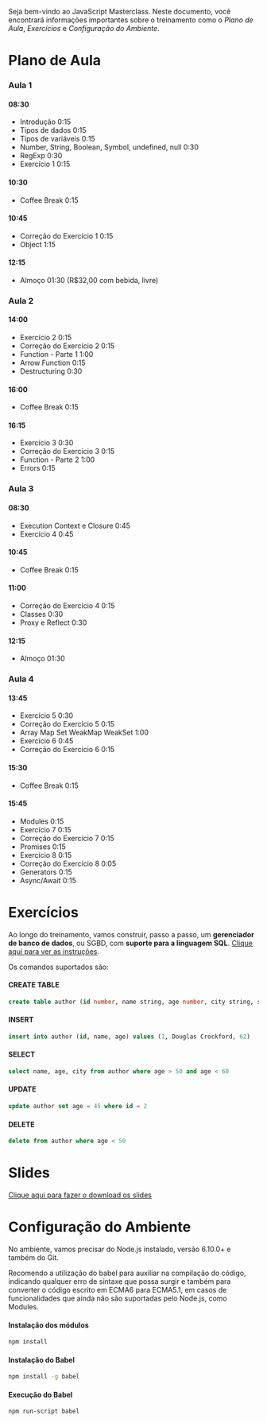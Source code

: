 Seja bem-vindo ao JavaScript Masterclass. Neste documento, você encontrará informações importantes sobre o treinamento como o *Plano de Aula*, *Exercícios* e *Configuração do Ambiente*.

# Plano de Aula

### Aula 1

#### 08:30
* Introdução 0:15
* Tipos de dados 0:15
* Tipos de variáveis 0:15
* Number, String, Boolean, Symbol, undefined, null 0:30
* RegExp 0:30
* Exercício 1 0:15

#### 10:30
* Coffee Break 0:15

#### 10:45
* Correção do Exercício 1 0:15
* Object 1:15

#### 12:15
* Almoço 01:30 (R$32,00 com bebida, livre)

### Aula 2

#### 14:00
* Exercício 2 0:15
* Correção do Exercício 2 0:15
* Function - Parte 1 1:00
* Arrow Function 0:15
* Destructuring 0:30

#### 16:00
* Coffee Break 0:15

#### 16:15
* Exercício 3 0:30
* Correção do Exercício 3 0:15
* Function - Parte 2 1:00
* Errors 0:15

### Aula 3

#### 08:30

* Execution Context e Closure 0:45
* Exercício 4 0:45

#### 10:45
* Coffee Break 0:15

#### 11:00
* Correção do Exercício 4 0:15
* Classes 0:30
* Proxy e Reflect 0:30

#### 12:15
* Almoço 01:30

### Aula 4

#### 13:45
* Exercício 5 0:30
* Correção do Exercício 5 0:15
* Array Map Set WeakMap WeakSet 1:00
* Exercício 6 0:45
* Correção do Exercício 6 0:15

#### 15:30
* Coffee Break 0:15

#### 15:45
* Modules 0:15
* Exercício 7 0:15
* Correção do Exercício 7 0:15
* Promises 0:15
* Exercício 8 0:15
* Correção do Exercício 8 0:05
* Generators 0:15
* Async/Await 0:15

# Exercícios

Ao longo do treinamento, vamos construir, passo a passo, um **gerenciador de banco de dados**, ou SGBD, com **suporte para a linguagem SQL**. [Clique aqui para ver as instruções](exercises).

Os comandos suportados são:

#### CREATE TABLE

```sql
create table author (id number, name string, age number, city string, state string, country string)
```

#### INSERT

```sql
insert into author (id, name, age) values (1, Douglas Crockford, 62)
```

#### SELECT

```sql
select name, age, city from author where age > 50 and age < 60
```

#### UPDATE

```sql
update author set age = 45 where id = 2
```

#### DELETE

```sql
delete from author where age < 50
```

# Slides

[Clique aqui para fazer o download os slides](http://www.agilecode.com.br/javascriptmasterclass/slides.zip)

# Configuração do Ambiente

No ambiente, vamos precisar do Node.js instalado, versão 6.10.0+ e também do Git.

Recomendo a utilização do babel para auxiliar na compilação do código, indicando qualquer erro de sintaxe que possa surgir e também para converter o código escrito em ECMA6 para ECMA5.1, em casos de funcionalidades que ainda não são suportadas pelo Node.js, como Modules. 

#### Instalação dos módulos

```sh
npm install
```

#### Instalação do Babel

```sh
npm install -g babel
```

#### Execução do Babel


```sh
npm run-script babel
```